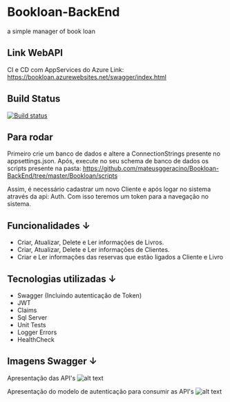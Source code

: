 # Bookloan-BackEnd
a simple manager of book loan


## Link WebAPI
CI e CD com AppServices do Azure
Link: https://bookloan.azurewebsites.net/swagger/index.html

## Build Status
[![Build status](https://ci.appveyor.com/api/projects/status/mo00pbulcadi5eva/branch/master?svg=true)](https://ci.appveyor.com/project/mateusggeracino/bookloan-backend/branch/master)


## Para rodar
Primeiro crie um banco de dados e altere a ConnectionStrings presente no appsettings.json.
Após, execute no seu schema de banco de dados os scripts presente na pasta:
https://github.com/mateusggeracino/Bookloan-BackEnd/tree/master/Bookloan/scripts

Assim, é necessário cadastrar um novo Cliente e após logar no sistema através da api: Auth. Com isso teremos um token para a navegação no sistema.

## Funcionalidades ↓
* Criar, Atualizar, Delete e Ler informações de Livros.
* Criar, Atualizar, Delete e Ler informações de Clientes.
* Criar e Ler informações das reservas que estão ligados a Cliente e Livro


## Tecnologias utilizadas ↓
* Swagger (Incluindo autenticação de Token)
* JWT
* Claims
* Sql Server
* Unit Tests
* Logger Errors
* HealthCheck


## Imagens Swagger ↓

Apresentação das API's
![alt text](https://i.ibb.co/tCL6NKv/swagger-1.png)

Apresentação do modelo de autenticação para consumir as API's
![alt text](https://i.ibb.co/10N6bz3/swagger-2.png)
